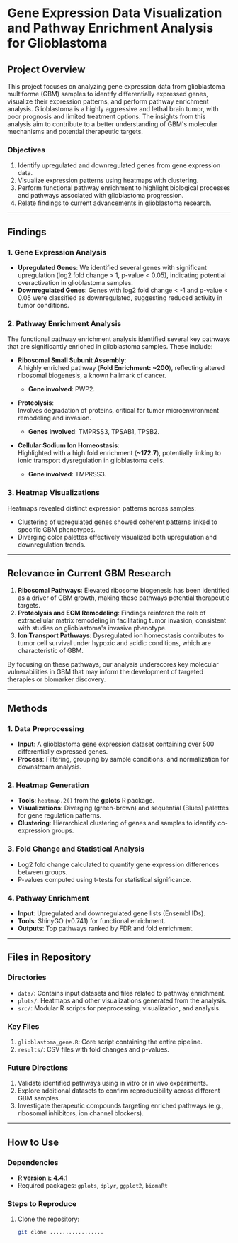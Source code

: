 # **Gene Expression Data Visualization and Pathway Enrichment Analysis for Glioblastoma**

## **Project Overview**

This project focuses on analyzing gene expression data from glioblastoma multiforme (GBM) samples to identify differentially expressed genes, visualize their expression patterns, and perform pathway enrichment analysis. Glioblastoma is a highly aggressive and lethal brain tumor, with poor prognosis and limited treatment options. The insights from this analysis aim to contribute to a better understanding of GBM's molecular mechanisms and potential therapeutic targets.

### **Objectives**
1. Identify upregulated and downregulated genes from gene expression data.
2. Visualize expression patterns using heatmaps with clustering.
3. Perform functional pathway enrichment to highlight biological processes and pathways associated with glioblastoma progression.
4. Relate findings to current advancements in glioblastoma research.

---

## **Findings**
### **1. Gene Expression Analysis**
- **Upregulated Genes**: We identified several genes with significant upregulation (log2 fold change > 1, p-value < 0.05), indicating potential overactivation in glioblastoma samples.
- **Downregulated Genes**: Genes with log2 fold change < -1 and p-value < 0.05 were classified as downregulated, suggesting reduced activity in tumor conditions.

### **2. Pathway Enrichment Analysis**
The functional pathway enrichment analysis identified several key pathways that are significantly enriched in glioblastoma samples. These include:

- **Ribosomal Small Subunit Assembly**:  
  A highly enriched pathway (**Fold Enrichment: ~200**), reflecting altered ribosomal biogenesis, a known hallmark of cancer.  
  - **Gene involved**: PWP2.

- **Proteolysis**:  
  Involves degradation of proteins, critical for tumor microenvironment remodeling and invasion.  
  - **Genes involved**: TMPRSS3, TPSAB1, TPSB2.

- **Cellular Sodium Ion Homeostasis**:  
  Highlighted with a high fold enrichment (**~172.7**), potentially linking to ionic transport dysregulation in glioblastoma cells.  
  - **Gene involved**: TMPRSS3.


### **3. Heatmap Visualizations**
Heatmaps revealed distinct expression patterns across samples:
- Clustering of upregulated genes showed coherent patterns linked to specific GBM phenotypes.
- Diverging color palettes effectively visualized both upregulation and downregulation trends.

---

## **Relevance in Current GBM Research**
1. **Ribosomal Pathways**: Elevated ribosome biogenesis has been identified as a driver of GBM growth, making these pathways potential therapeutic targets.
2. **Proteolysis and ECM Remodeling**: Findings reinforce the role of extracellular matrix remodeling in facilitating tumor invasion, consistent with studies on glioblastoma's invasive phenotype.
3. **Ion Transport Pathways**: Dysregulated ion homeostasis contributes to tumor cell survival under hypoxic and acidic conditions, which are characteristic of GBM.

By focusing on these pathways, our analysis underscores key molecular vulnerabilities in GBM that may inform the development of targeted therapies or biomarker discovery.

---

## **Methods**
### **1. Data Preprocessing**
- **Input**: A glioblastoma gene expression dataset containing over 500 differentially expressed genes.
- **Process**: Filtering, grouping by sample conditions, and normalization for downstream analysis.

### **2. Heatmap Generation**
- **Tools**: `heatmap.2()` from the **gplots** R package.
- **Visualizations**: Diverging (green-brown) and sequential (Blues) palettes for gene regulation patterns.
- **Clustering**: Hierarchical clustering of genes and samples to identify co-expression groups.

### **3. Fold Change and Statistical Analysis**
- Log2 fold change calculated to quantify gene expression differences between groups.
- P-values computed using t-tests for statistical significance.

### **4. Pathway Enrichment**
- **Input**: Upregulated and downregulated gene lists (Ensembl IDs).
- **Tools**: ShinyGO (v0.741) for functional enrichment.
- **Outputs**: Top pathways ranked by FDR and fold enrichment.

---

## **Files in Repository**
### **Directories**
- `data/`: Contains input datasets and files related to pathway enrichment.
- `plots/`: Heatmaps and other visualizations generated from the analysis.
- `src/`: Modular R scripts for preprocessing, visualization, and analysis.

### **Key Files**
1. `glioblastoma_gene.R`: Core script containing the entire pipeline.
2. `results/`: CSV files with fold changes and p-values.

### **Future Directions**
1. Validate identified pathways using in vitro or in vivo experiments.
2. Explore additional datasets to confirm reproducibility across different GBM samples.
3. Investigate therapeutic compounds targeting enriched pathways (e.g., ribosomal inhibitors, ion channel blockers).

---

## **How to Use**
### **Dependencies**
- **R version ≥ 4.4.1**
- Required packages: `gplots`, `dplyr`, `ggplot2`, `biomaRt`

### **Steps to Reproduce**
1. Clone the repository:
   ```bash
   git clone .................
